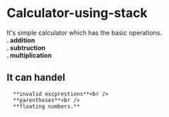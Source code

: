 # Calculator-using-stack
It's  simple calculator which has the basic operations.<br />
**. addition**<br />
**. subtruction**<br />
**. multiplication**<br />
##  It can handel <br />
      **invalid excprestions**<br />
      **parentheses**<br />
      **floating numbers.**
